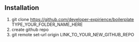 ## Installation
1) git clone https://github.com/developer-expirience/boilerplate TYPE_YOUR_FOLDER_NAME_HERE
2) create github repo
3) git remote set-url origin LINK_TO_YOUR_NEW_GITHUB_REPO